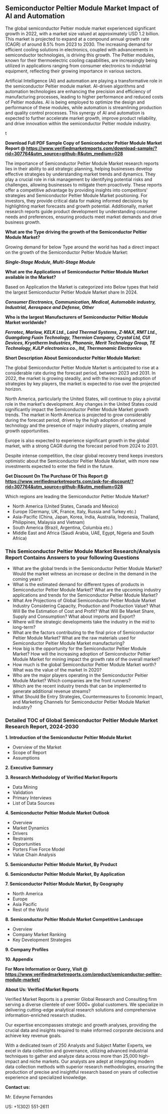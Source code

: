 <h2>Semiconductor Peltier Module Market Impact of AI and Automation</h2><p>The global semiconductor Peltier module market experienced significant growth in 2022, with a market size valued at approximately USD 1.2 billion. This market is projected to expand at a compound annual growth rate (CAGR) of around 8.5% from 2023 to 2030. The increasing demand for efficient cooling solutions in electronics, coupled with advancements in semiconductor technologies, is driving this growth. The Peltier modules, known for their thermoelectric cooling capabilities, are increasingly being utilized in applications ranging from consumer electronics to industrial equipment, reflecting their growing importance in various sectors.</p><p>Artificial Intelligence (AI) and automation are playing a transformative role in the semiconductor Peltier module market. AI-driven algorithms and automation technologies are enhancing the precision and efficiency of manufacturing processes, leading to higher performance and reduced costs of Peltier modules. AI is being employed to optimize the design and performance of these modules, while automation is streamlining production and quality control processes. This synergy of AI and automation is expected to further accelerate market growth, improve product reliability, and drive innovation within the semiconductor Peltier module industry.</p>t</p><p id="" class=""><strong>Download Full PDF Sample Copy of Semiconductor Peltier Module Market Report @ <a href="https://www.verifiedmarketreports.com/download-sample/?rid=307764&utm_source=github-R&utm_medium=028" target="_blank">https://www.verifiedmarketreports.com/download-sample/?rid=307764&utm_source=github-R&utm_medium=028</a></strong></p><p>The importance of&nbsp;Semiconductor Peltier Module Market research reports lies in their ability to aid strategic planning, helping businesses develop effective strategies by understanding market trends and dynamics. They play a crucial role in risk management by identifying potential risks and challenges, allowing businesses to mitigate them proactively. These reports offer a competitive advantage by providing insights into competitors' strategies and Semiconductor Peltier Module Market positioning. For investors, they provide critical data for making informed decisions by highlighting market forecasts and growth potential. Additionally, market research reports guide product development by understanding consumer needs and preferences, ensuring products meet market demands and drive business growth.</p><p><strong>What are the&nbsp;Type driving the growth of the Semiconductor Peltier Module Market?</strong></p><p id="" class="">Growing demand for below Type around the world has had a direct impact on the growth of the Semiconductor Peltier Module Market:</p><em><strong>Single-Stage Module, Multi-Stage Module</strong></em></p><strong>What are the&nbsp;Applications&nbsp;of Semiconductor Peltier Module Market available in the Market?</strong></p><p id="" class="">Based on Application the Market is categorized into Below types that held the largest Semiconductor Peltier Module Market share In 2024.</p><em><strong>Consumer Electronics, Communication, Medical, Automobile industry, Industrial, Aerospace and Defense, Other</strong></em></p><strong>Who is the largest Manufacturers of Semiconductor Peltier Module Market worldwide?</strong></p><p><em><strong>Ferrotec, Marlow, KELK Ltd., Laird Thermal Systems, Z-MAX, RMT Ltd., Guangdong Fuxin Technology, Thermion Company, Crystal Ltd, CUI Devices, Kryotherm Industries, Phononic, Merit Technology Group, TE Technology, KJLP electronics co., ltd, Thermonamic Electronics</strong></em></p><p id="" class=""><strong>Short Description About Semiconductor Peltier Module Market:</strong></p><p>The global Semiconductor Peltier Module Market is anticipated to rise at a considerable rate during the forecast period, between 2023 and 2031. In 2022, the market is growing steadily, and with the increasing adoption of strategies by key players, the market is expected to rise over the projected horizon.</p><p>North America, particularly the United States, will continue to play a pivotal role in the market's development. Any changes in the United States could significantly impact the Semiconductor Peltier Module Market growth trends. The market in North America is projected to grow considerably during the forecast period, driven by the high adoption of advanced technology and the presence of major industry players, creating ample growth opportunities.</p><p>Europe is also expected to experience significant growth in the global market, with a strong CAGR during the forecast period from 2024 to 2031.</p><p>Despite intense competition, the clear global recovery trend keeps investors optimistic about the Semiconductor Peltier Module Market, with more new investments expected to enter the field in the future.</p><p id="" class=""><strong>Get Discount On The Purchase Of This Report @ <a href="https://www.verifiedmarketreports.com/ask-for-discount/?rid=307764&utm_source=github-R&utm_medium=028" target="_blank">https://www.verifiedmarketreports.com/ask-for-discount/?rid=307764&utm_source=github-R&utm_medium=028</a></strong></p>Which regions are leading the Semiconductor Peltier Module Market?</p><ul><li>North America (United States, Canada and Mexico)</li><li>Europe (Germany, UK, France, Italy, Russia and Turkey etc.)</li><li>Asia-Pacific (China, Japan, Korea, India, Australia, Indonesia, Thailand, Philippines, Malaysia and Vietnam)</li><li>South America (Brazil, Argentina, Columbia etc.)</li><li>Middle East and Africa (Saudi Arabia, UAE, Egypt, Nigeria and South Africa)</li></ul><h3 id="" class="">This Semiconductor Peltier Module Market Research/Analysis Report Contains Answers to your following Questions</h3><ul><li>What are the global trends in the Semiconductor Peltier Module Market? Would the market witness an increase or decline in the demand in the coming years?</li><li>What is the estimated demand for different types of products in Semiconductor Peltier Module Market? What are the upcoming industry applications and trends for the Semiconductor Peltier Module Market?</li><li>What Are Projections of Global Semiconductor Peltier Module Market Industry Considering Capacity, Production and Production Value? What Will Be the Estimation of Cost and Profit? What Will Be Market Share, Supply and Consumption? What about imports and Export?</li><li>Where will the strategic developments take the industry in the mid to long-term?</li><li>What are the factors contributing to the final price of Semiconductor Peltier Module Market? What are the raw materials used for Semiconductor Peltier Module Market manufacturing?</li><li>How big is the opportunity for the Semiconductor Peltier Module Market? How will the increasing adoption of Semiconductor Peltier Module Market for mining impact the growth rate of the overall market?</li><li>How much is the global Semiconductor Peltier Module Market worth? What was the value of the market In 2020?</li><li>Who are the major players operating in the Semiconductor Peltier Module Market? Which companies are the front runners?</li><li>Which are the recent industry trends that can be implemented to generate additional revenue streams?</li><li>What Should Be Entry Strategies, Countermeasures to Economic Impact, and Marketing Channels for Semiconductor Peltier Module Market Industry?</li></ul><h3 id="" class="">Detailed TOC of Global Semiconductor Peltier Module Market Research Report, 2024-2030</h3><p id="" class=""><strong>1. Introduction of the Semiconductor Peltier Module Market</strong></p><ul><li>Overview of the Market</li><li>Scope of Report</li><li>Assumptions</li></ul><p id="" class=""><strong>2. Executive Summary</strong></p><p id="" class=""><strong>3. Research Methodology of Verified Market Reports</strong></p><ul><li>Data Mining</li><li>Validation</li><li>Primary Interviews</li><li>List of Data Sources</li></ul><p id="" class=""><strong>4. Semiconductor Peltier Module Market Outlook</strong></p><ul><li>Overview</li><li>Market Dynamics</li><li>Drivers</li><li>Restraints</li><li>Opportunities</li><li>Porters Five Force Model</li><li>Value Chain Analysis</li></ul><p id="" class=""><strong>5. Semiconductor Peltier Module Market, By Product</strong></p><p id="" class=""><strong>6. Semiconductor Peltier Module Market, By Application</strong></p><p id="" class=""><strong>7. Semiconductor Peltier Module Market, By Geography</strong></p><ul><li>North America</li><li>Europe</li><li>Asia Pacific</li><li>Rest of the World</li></ul><p id="" class=""><strong>8. Semiconductor Peltier Module Market Competitive Landscape</strong></p><ul><li>Overview</li><li>Company Market Ranking</li><li>Key Development Strategies</li></ul><p id="" class=""><strong>9. Company Profiles</strong></p><p id="" class=""><strong>10. Appendix</strong></p><p id="" class=""><strong>For More Information or Query, Visit @ <a href="https://www.verifiedmarketreports.com/product/semiconductor-peltier-module-market/" target="_blank">https://www.verifiedmarketreports.com/product/semiconductor-peltier-module-market/</a></strong></p><p id="" class=""><strong>About Us: Verified Market Reports</strong></p><p id="" class="">Verified Market Reports is a premier Global Research and Consulting firm serving a diverse clientele of over 5000+ global customers. We specialize in delivering cutting-edge analytical research solutions and comprehensive information-enriched research studies.</p><p id="" class="">Our expertise encompasses strategic and growth analyses, providing the crucial data and insights required to make informed corporate decisions and achieve key revenue goals.</p><p id="" class="">With a dedicated team of 250 Analysts and Subject Matter Experts, we excel in data collection and governance, utilizing advanced industrial techniques to gather and analyze data across more than 25,000 high-impact and niche markets. Our analysts are adept at integrating modern data collection methods with superior research methodologies, ensuring the production of precise and insightful research based on years of collective experience and specialized knowledge.</p><p id="" class=""><strong>Contact us:</strong></p><p id="" class="">Mr. Edwyne Fernandes</p><p id="" class="">US: +1(302) 551-2611</p>